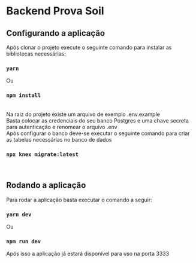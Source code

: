 # Backend Prova Soil

## Configurando a aplicação

Após clonar o projeto execute o seguinte comando para instalar as bibliotecas necessárias:

### `yarn`
Ou
### `npm install`

<br/>
Na raiz do projeto existe um arquivo de exemplo .env.example
<br/>
Basta colocar as credenciais do seu banco Postgres e uma chave secreta para autenticação e renomear o arquivo .env
<br/>
Após configurar o banco deve-se executar o seguinte comando para criar as tabelas necessárias no banco de dados

### `npx knex migrate:latest`

<br/>

## Rodando a aplicação

Para rodar a aplicação basta executar o comando a seguir:

### `yarn dev`
Ou
### `npm run dev`

Após isso a aplicação já estará disponível para uso na porta 3333
